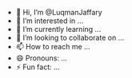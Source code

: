 - 👋 Hi, I’m @LuqmanJaffary
- 👀 I’m interested in ...
- 🌱 I’m currently learning ...
- 💞️ I’m looking to collaborate on ...
- 📫 How to reach me ...
- 😄 Pronouns: ...
- ⚡ Fun fact: ...

<!---
LuqmanJaffary/LuqmanJaffary is a ✨ special ✨ repository because its `README.md` (this file) appears on your GitHub profile.
You can click the Preview link to take a look at your changes.
--->
